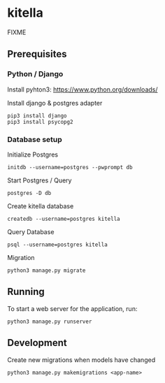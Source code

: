 # kitella

FIXME

## Prerequisites

### Python / Django

Install pyhton3: https://www.python.org/downloads/

Install django & postgres adapter

    pip3 install django
    pip3 install psycopg2

### Database setup

Initialize Postgres

    initdb --username=postgres --pwprompt db

Start Postgres / Query

    postgres -D db

Create kitella database

    createdb --username=postgres kitella

Query Database

    psql --username=postgres kitella

Migration

    python3 manage.py migrate

## Running

To start a web server for the application, run:

    python3 manage.py runserver

## Development

Create new migrations when models have changed

    python3 manage.py makemigrations <app-name>
